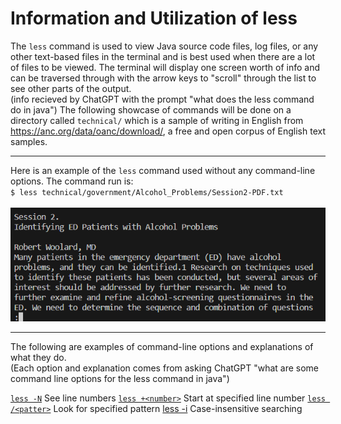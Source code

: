 # Information and Utilization of less
The `less` command is used to view Java source code files, log files, or any other text-based files in the terminal and 
is best used when there are a lot of files to be viewed. The terminal will display one screen worth of info and can be traversed 
through with the arrow keys to "scroll" through the list to see other parts of the output.  
(info recieved by ChatGPT with the prompt "what does the less command do in java")
The following showcase of commands will be done on a directory called `technical/` which is a sample of writing in English 
from https://anc.org/data/oanc/download/, a free and open corpus of English text samples.  

---
Here is an example of the `less` command used without any command-line options. The command run is:\
`$ less technical/government/Alcohol_Problems/Session2-PDF.txt`  
\
![sa](lab3_less.png)

---
The following are examples of command-line options and explanations of what they do.  
(Each option and explanation comes from asking ChatGPT "what are some command line options for the less command in java")

 [`less -N`](lab3_less_-N.md) See line numbers 
 [`less +<number>`](lab3_less_+.md) Start at specified line number
 [`less /<patter>`](lab3_less_pattern.md) Look for specified pattern
 [less -i](lab3_less_-i.md) Case-insensitive searching
